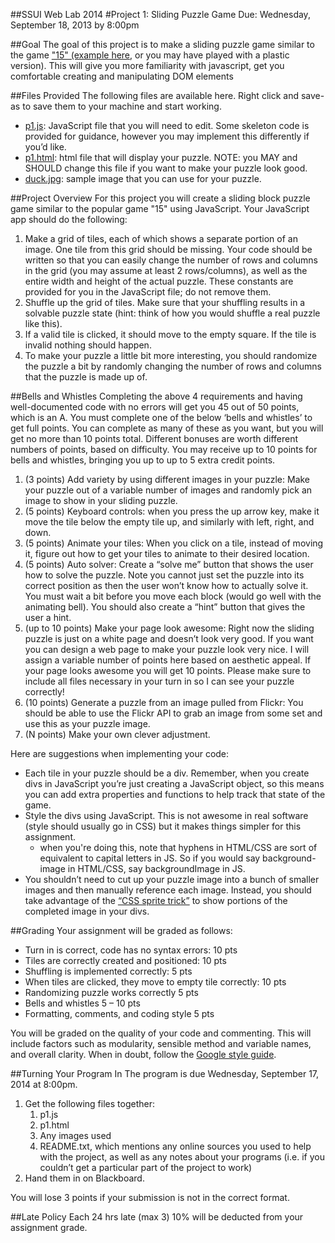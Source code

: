<link href="../stylesheets/GitHub2.css" rel="stylesheet"></link>

##SSUI Web Lab 2014#Project 1: Sliding Puzzle GameDue: Wednesday, September 18, 2013 by 8:00pm##GoalThe goal of this project is to make a sliding puzzle game similar to the game ["15" (example here](http://mypuzzle.org/sliding), or you may have played with a plastic version). This will give you more familiarity with javascript, get you comfortable creating and manipulating DOM elements##Files ProvidedThe following files are available here. Right click and save-as to save them to your machine and start working.
- [p1.js](p1.js): JavaScript file that you will need to edit. Some skeleton code is provided for guidance, however you may implement this differently if you’d like.- [p1.html](p1.html): html file that will display your puzzle. NOTE: you MAY and SHOULD change this file if you want to make your puzzle look good.
- [duck.jpg](duck.jpg): sample image that you can use for your puzzle.##Project OverviewFor this project you will create a sliding block puzzle game similar to the popular game "15" using JavaScript. Your JavaScript app should do the following:1.	Make a grid of tiles, each of which shows a separate portion of an image. One tile from this grid should be missing. Your code should be written so that you can easily change the number of rows and columns in the grid (you may assume at least 2 rows/columns), as well as the entire width and height of the actual puzzle. These constants are provided for you in the JavaScript file; do not remove them.2.	Shuffle up the grid of tiles. Make sure that your shuffling results in a solvable puzzle state (hint: think of how you would shuffle a real puzzle like this).3.	If a valid tile is clicked, it should move to the empty square. If the tile is invalid nothing should happen.4.	To make your puzzle a little bit more interesting, you should randomize the puzzle a bit by randomly changing the number of rows and columns that the puzzle is made up of. 
##Bells and WhistlesCompleting the above 4 requirements and having well-documented code with no errors will get you 45 out of 50 points, which is an A. You must complete one of the below ‘bells and whistles’ to get full points. You can complete as many of these as you want, but you will get no more than 10 points total. Different bonuses are worth different numbers of points, based on difficulty. You may receive up to 10 points for bells and whistles, bringing you up to up to 5 extra credit points.1. (3 points) Add variety by using different images in your puzzle: Make your puzzle out of a variable number of images and randomly pick an image to show in your sliding puzzle.
2. (5 points) Keyboard controls: when you press the up arrow key, make it move the tile below the empty tile up, and similarly with left, right, and down.
3. (5 points) Animate your tiles: When you click on a tile, instead of moving it, figure out how to get your tiles to animate to their desired location.4. (5 points) Auto solver: Create a “solve me” button that shows the user how to solve the puzzle. Note you cannot just set the puzzle into its correct position as then the user won’t know how to actually solve it. You must wait a bit before you move each block (would go well with the animating bell). You should also create a “hint” button that gives the user a hint.5. (up to 10 points) Make your page look awesome: Right now the sliding puzzle is just on a white page and doesn’t look very good. If you want you can design a web page to make your puzzle look very nice. I will assign a variable number of points here based on aesthetic appeal. If your page looks awesome you will get 10 points. Please make sure to include all files necessary in your turn in so I can see your puzzle correctly!6. (10 points) Generate a puzzle from an image pulled from Flickr: You should be able to use the Flickr API to grab an image from some set and use this as your puzzle image.7. (N points) Make your own clever adjustment.  Here are suggestions when implementing your code:- Each tile in your puzzle should be a div. Remember, when you create divs in JavaScript you’re just creating a JavaScript object, so this means you can add extra properties and functions to help track that state of the game.
- Style the divs using JavaScript. This is not awesome in real software (style should usually go in CSS) but it makes things simpler for this assignment.
    - when you're doing this, note that hyphens in HTML/CSS are sort of equivalent to capital letters in JS. So if you would say background-image in HTML/CSS, say backgroundImage in JS.- You shouldn’t need to cut up your puzzle image into a bunch of smaller images and then manually reference each image. Instead, you should take advantage of the [“CSS sprite trick”](http://css-tricks.com/css-sprites/) to show portions of the completed image in your divs.##GradingYour assignment will be graded as follows:- Turn in is correct, code has no syntax errors: 10 pts- Tiles are correctly created and positioned: 10 pts
- Shuffling is implemented correctly: 5 pts- When tiles are clicked, they move to empty tile correctly: 10 pts- Randomizing puzzle works correctly	5 pts- Bells and whistles	5 – 10 pts- Formatting, comments, and coding style 5 ptsYou will be graded on the quality of your code and commenting. This will include factors such as modularity, sensible method and variable names, and overall clarity. When in doubt, follow the [Google style guide](http://google-styleguide.googlecode.com/svn/trunk/javascriptguide.xml). ##Turning Your Program InThe program is due Wednesday, September 17, 2014 at 8:00pm.1. Get the following files together:
    1. p1.js
    2. p1.html
    3. Any images used
    3. README.txt, which mentions any online sources you used to help with the project, as well as any notes about your programs (i.e. if you couldn’t get a particular part of the project to work)
3. Hand them in on Blackboard.

You will lose 3 points if your submission is not in the correct format.

##Late Policy
Each 24 hrs late (max 3) 10% will be deducted from your assignment grade.